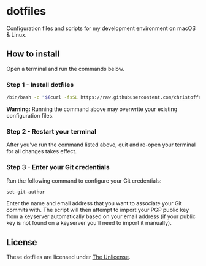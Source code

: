 # dotfiles

Configuration files and scripts for my development environment on macOS & Linux.

## How to install

Open a terminal and run the commands below.

### Step 1 - Install dotfiles

```bash
/bin/bash -c "$(curl -fsSL https://raw.githubusercontent.com/christoffercarlsson/dotfiles/HEAD/install.sh)"
```

**Warning:** Running the command above may overwrite your existing configuration
files.

### Step 2 - Restart your terminal

After you've run the command listed above, quit and re-open your terminal for
all changes takes effect.

### Step 3 - Enter your Git credentials

Run the following command to configure your Git credentials:

```bash
set-git-author
```

Enter the name and email address that you want to associate your Git commits
with. The script will then attempt to import your PGP public key from a
keyserver automatically based on your email address (if your public key is not
found on a keyserver you'll need to import it manually).

## License

These dotfiles are licensed under [The Unlicense](./LICENSE).
